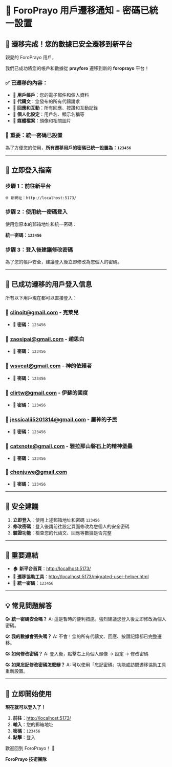 # 📢 ForoPrayo 用戶遷移通知 - 密碼已統一設置

## 🎉 遷移完成！您的數據已安全遷移到新平台

親愛的 ForoPrayo 用戶，

我們已成功將您的帳戶和數據從 **prayforo** 遷移到新的 **foroprayo** 平台！

### ✅ **已遷移的內容：**
- 👤 **用戶帳戶**：您的電子郵件和個人資料
- 🙏 **代禱文**：您發布的所有代禱請求
- 💬 **回應和互動**：所有回應、按讚和互動記錄
- 🎯 **個人化設定**：用戶名、顯示名稱等
- 📸 **媒體檔案**：頭像和相關圖片

### 🔑 **重要：統一密碼已設置**

為了方便您的使用，**所有遷移用戶的密碼已統一設置為：`123456`**

---

## 🚀 **立即登入指南**

### **步驟 1：前往新平台**
```
🌐 新網址：http://localhost:5173/
```

### **步驟 2：使用統一密碼登入**
使用您原本的郵箱地址和統一密碼：

**統一密碼：`123456`**

### **步驟 3：登入後建議修改密碼**
為了您的帳戶安全，建議登入後立即修改為您個人的密碼。

---

## 👥 **已成功遷移的用戶登入信息**

所有以下用戶現在都可以直接登入：

### 📧 **clinoit@gmail.com** - 克萊兒
- 🔑 **密碼：** `123456`

### 📧 **zaosipai@gmail.com** - 趙思白  
- 🔑 **密碼：** `123456`

### 📧 **wsvcat@gmail.com** - 神的依賴者
- 🔑 **密碼：** `123456`

### 📧 **clirtw@gmail.com** - 伊蘇的國度
- 🔑 **密碼：** `123456`

### 📧 **jessicalii5201314@gmail.com** - 屬神的子民
- 🔑 **密碼：** `123456`

### 📧 **catxnote@gmail.com** - 雅拉那山磐石上的精神堡壘
- 🔑 **密碼：** `123456`

### 📧 **chenjuwe@gmail.com**
- 🔑 **密碼：** `123456`

---

## 🔐 **安全建議**

1. **立即登入**：使用上述郵箱地址和密碼 `123456`
2. **修改密碼**：登入後請前往設定頁面修改為您個人的安全密碼
3. **驗證功能**：檢查您的代禱文、回應等數據是否完整

---

## 🎯 **重要連結**

- 🏠 **新平台首頁**：[http://localhost:5173/](http://localhost:5173/)
- 🔧 **遷移協助工具**：[http://localhost:5173/migrated-user-helper.html](http://localhost:5173/migrated-user-helper.html)
- 🔐 **統一密碼**：`123456`

---

## 💡 **常見問題解答**

**Q: 統一密碼安全嗎？**
A: 這是暫時的便利措施。強烈建議您登入後立即修改為個人密碼。

**Q: 我的數據會丟失嗎？**
A: 不會！您的所有代禱文、回應、按讚記錄都已完整遷移。

**Q: 如何修改密碼？**
A: 登入後，點擊右上角個人頭像 → 設定 → 修改密碼

**Q: 如果忘記修改密碼怎麼辦？**
A: 可以使用「忘記密碼」功能或訪問遷移協助工具重新設置。

---

## 🚀 **立即開始使用**

**現在就可以登入了！**

1. **前往**：[http://localhost:5173/](http://localhost:5173/)
2. **輸入**：您的郵箱地址
3. **密碼**：`123456`
4. **點擊**：登入

歡迎回到 ForoPrayo！ 🙏

**ForoPrayo 技術團隊** 